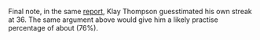 Final note, in the same [report](http://espn.go.com/nba/story/_/id/12692397/stephen-curry-golden-state-warriors-makes-77-consecutive-3-pointers-practice), Klay Thompson guesstimated his own streak at 36.  The same argument above would give him a likely practise percentage of about \(76\%\).